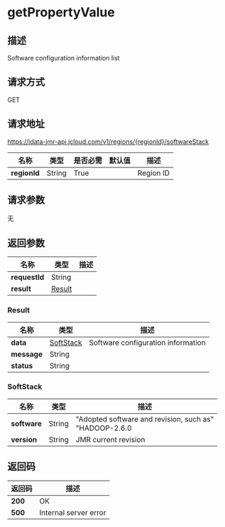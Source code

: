 # getPropertyValue


## 描述
Software configuration information list

## 请求方式
GET

## 请求地址
https://idata-jmr-api.jcloud.com/v1/regions/{regionId}/softwareStack

|名称|类型|是否必需|默认值|描述|
|---|---|---|---|---|
|**regionId**|String|True||Region ID|

## 请求参数
无


## 返回参数
|名称|类型|描述|
|---|---|---|
|**requestId**|String||
|**result**|[Result](##Result)||


### <a name="Result">Result</a>
|名称|类型|描述|
|---|---|---|
|**data**|[SoftStack](##SoftStack)|Software configuration information|
|**message**|String||
|**status**|String||
### <a name="SoftStack">SoftStack</a>
|名称|类型|描述|
|---|---|---|
|**software**|String|"Adopted software and revision, such as"<br>"HADOOP-2.6.0|HIVE-1.2.1|SPARK-2.0.0|ALLUXIO-1.0.1|ZOOKEEPER-3.4.5|ZEPPELIN-0.6.1"<br>|
|**version**|String|JMR current revision|

## 返回码
|返回码|描述|
|---|---|
|**200**|OK|
|**500**|Internal server error|
